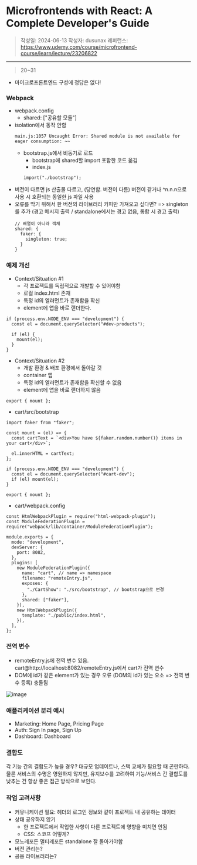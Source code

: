 # Microfrontends with React: A Complete Developer's Guide

> 작성일: 2024-06-13
> 작성자: dusunax
> 레퍼런스: https://www.udemy.com/course/microfrontend-course/learn/lecture/23206822

---

> 20~31

- 마이크로프론트엔드 구성에 정답은 없다!

### Webpack

- webpack.config
  - shared: ["공유할 모듈"]
- isolation에서 동작 안함
  ```
  main.js:1057 Uncaught Error: Shared module is not available for eager consumption: ~~
  ```
  - bootstrap.js에서 비동기로 로드
    - bootstrap에 shared할 import 포함한 코드 옮김
    - index.js
    ```tsx
    import("./bootstrap");
    ```
- 버전이 다르면 js 산출물 다르고, (당연함. 버전이 다름) 버전이 같거나 ^n.n.n으로 사용 시 호환되는 동일한 js 파일 사용
- 오류를 막기 위해서 한 버전의 라이브러리 카피만 가져오고 싶다면? => singleton 룰 추가 (경고 메시지 출력 / standalone에서는 경고 없음, 통합 시 경고 출력)
  ```tsx
  // 배열이 아니라 객체
  shared: {
    faker: {
      singleton: true;
    }
  }
  ```

### 예제 개선

- Context/Situation #1
  - 각 프로젝트를 독립적으로 개발할 수 있어야함
  - 로컬 index.html 존재
  - 특정 id의 엘러먼트가 존재함을 확신
  - element에 앱을 바로 랜더한다.

```tsx
if (process.env.NODE_ENV === "development") {
  const el = document.querySelector("#dev-products");

  if (el) {
    mount(el);
  }
}
```

- Context/Situation #2
  - 개발 환경 & 배포 환경에서 돌아갈 것
  - container 앱
  - 특정 id의 엘러먼트가 존재함을 확신할 수 없음
  - element에 앱을 바로 랜더하지 않음

```tsx
export { mount };
```

- cart/src/bootstrap

```tsx
import faker from "faker";

const mount = (el) => {
  const cartText = `<div>You have ${faker.random.number()} items in your cart</div>`;

  el.innerHTML = cartText;
};

if (process.env.NODE_ENV === "development") {
  const el = document.querySelector("#cart-dev");
  if (el) mount(el);
}

export { mount };
```

- cart/webpack.config

```tsx
const HtmlWebpackPlugin = require("html-webpack-plugin");
const ModuleFederationPlugin = require("webpack/lib/container/ModuleFederationPlugin");

module.exports = {
  mode: "development",
  devServer: {
    port: 8082,
  },
  plugins: [
    new ModuleFederationPlugin({
      name: "cart", // name => namespace
      filename: "remoteEntry.js",
      exposes: {
        "./CartShow": "./src/bootstrap", // bootstrap으로 변경
      },
      shared: ["faker"],
    }),
    new HtmlWebpackPlugin({
      template: "./public/index.html",
    }),
  ],
};
```

### 전역 변수

- remoteEntry.js에 전역 변수 있음. cart@http://localhost:8082/remoteEntry.js에서 cart가 전역 변수
- DOM에 id가 같은 element가 있는 경우 오류 (DOM의 id가 있는 요소 => 전역 변수 등록) 충돌됨

![image](https://github.com/dusunax/javascript/assets/94776135/49e580d1-9089-4a52-9007-5e40692ee13a)

### 애플리케이션 분리 예시

- Marketing: Home Page, Pricing Page
- Auth: Sign In page, Sign Up
- Dashboard: Dashboard

### 결합도

각 기능 간의 결합도가 높을 경우? 대규모 업데이트나, 스택 교체가 필요할 때 곤란하다.
물론 서비스의 수명은 영원하지 않지만, 유지보수를 고려하여 기능/서비스 간 결합도를 낮추는 건 항상 좋은 접근 방식으로 보인다.

### 작업 고려사항

- 커뮤니케이션 필요: 헤더의 로그인 정보와 같이 프로젝트 내 공유하는 데이터
- 상태 공유하지 않기
  - 한 프로젝트에서 작업한 사항이 다른 프로젝트에 영향을 미치면 안됨
  - CSS: 스코프 어떻게?
- 모노레포든 멀티레포든 standalone 잘 돌아가야함
- 버전 관리는?
- 공용 라이브러리는?
